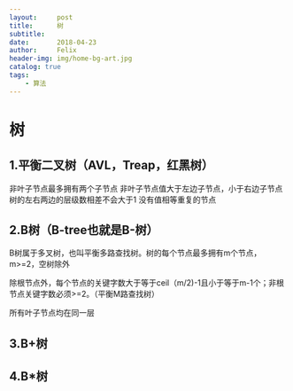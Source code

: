 ```yaml
---
layout:     post
title:      树
subtitle:
date:       2018-04-23
author:     Felix
header-img: img/home-bg-art.jpg
catalog: true
tags:
    - 算法
---
```

# 树

## 1.平衡二叉树（AVL，Treap，红黑树）

非叶子节点最多拥有两个子节点
非叶子节点值大于左边子节点，小于右边子节点
树的左右两边的层级数相差不会大于1
没有值相等重复的节点

## 2.B树（B-tree也就是B-树）

B树属于多叉树，也叫平衡多路查找树。树的每个节点最多拥有m个节点，m>=2，空树除外

除根节点外，每个节点的关键字数大于等于ceil（m/2)-1且小于等于m-1个；非根节点关键字数必须>=2。（平衡M路查找树）

所有叶子节点均在同一层

## 3.B+树

## 4.B*树
